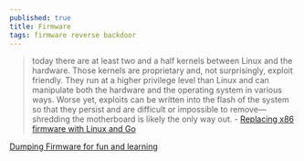 ```yaml
---
published: true
title: Firmware
tags: firmware reverse backdoor
---
```

> today there are at least two and a half kernels between Linux and the hardware. Those kernels are proprietary and, not surprisingly, exploit friendly. They run at a higher privilege level than Linux and can manipulate both the hardware and the operating system in various ways. Worse yet, exploits can be written into the flash of the system so that they persist and are difficult or impossible to remove—shredding the motherboard is likely the only way out. - [	Replacing x86 firmware with Linux and Go](https://news.ycombinator.com/item?id=15748900)

[Dumping Firmware for fun and learning](https://news.ycombinator.com/item?id=39066741)

